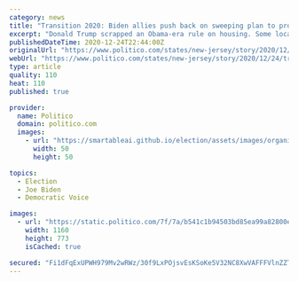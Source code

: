 ```yaml
---
category: news
title: "Transition 2020: Biden allies push back on sweeping plan to promote fair housing"
excerpt: "Donald Trump scrapped an Obama-era rule on housing. Some local officials hope Joe Biden doesn’t simply restore it as is."
publishedDateTime: 2020-12-24T22:44:00Z
originalUrl: "https://www.politico.com/states/new-jersey/story/2020/12/24/transition-2020-biden-allies-push-back-on-sweeping-plan-to-promote-fair-housing-1351109"
webUrl: "https://www.politico.com/states/new-jersey/story/2020/12/24/transition-2020-biden-allies-push-back-on-sweeping-plan-to-promote-fair-housing-1351109"
type: article
quality: 110
heat: 110
published: true

provider:
  name: Politico
  domain: politico.com
  images:
    - url: "https://smartableai.github.io/election/assets/images/organizations/politico.com-50x50.jpg"
      width: 50
      height: 50

topics:
  - Election
  - Joe Biden
  - Democratic Voice

images:
  - url: "https://static.politico.com/7f/7a/b541c1b94503bd85ea99a82800e1/ap18057784915598-1.jpg"
    width: 1160
    height: 773
    isCached: true

secured: "Fi1dFqExUPWH979Mv2wRWz/30f9LxPOjsvEsKSoKe5V32NC8XwVAFFFVlnZZTM+NppIuZZi08oKCxyzhrddkPncyir8FJ7qZxcl6HdxQoC3pZqcMpMXWMUObTRiIASD4DLSYI1YKm7RVYiXGILqSH7RfjbXQP5bw+0Xr3cDmBILxy2GIIwuaUn3IZ4MzVS8vVvf+qo5raTCRjYv/BRYufU7qYnt3RZ0WHPo0f1RAWC8isTUGnGJzU3aqjrDSevYi495epxWQQpqtVlsePvpU9oeC1+2Kxbm9a+KQ4f3TVCdoHclRlLNfusEWTI2KSRbl6jG+Z+V9iq9zQX5JK8V6RzRojMPVbNFj7f2j77mcb90=;5zIXlqqy0OdesuLYILIGjQ=="
---
```


